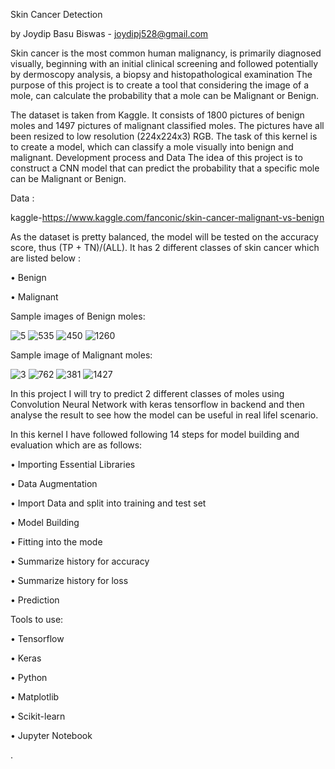 Skin Cancer Detection

by Joydip Basu Biswas - joydipj528@gmail.com

Skin cancer is the most common human malignancy, is primarily diagnosed visually, beginning with an initial clinical screening and followed potentially by dermoscopy analysis, a biopsy and histopathological examination
The purpose of this project is to create a tool that considering the image of a mole, can calculate the probability that a mole can be Malignant or Benign.

The dataset is taken from Kaggle. It consists of 1800 pictures of benign moles and 1497 pictures of malignant classified moles. The pictures have all been resized to low resolution (224x224x3) RGB. The task of this kernel is to create a model, which can classify a mole visually into benign and malignant.
Development process and Data
The idea of this project is to construct a CNN model that can predict the probability that a specific mole can be Malignant or Benign.

Data :  

kaggle-https://www.kaggle.com/fanconic/skin-cancer-malignant-vs-benign

As the dataset is pretty balanced, the model will be tested on the accuracy score, thus (TP + TN)/(ALL).
It has 2 different classes of skin cancer which are listed below :

•	Benign

•	Malignant

Sample images of Benign moles:

![5](https://user-images.githubusercontent.com/65830687/88107255-682c8c80-cbc4-11ea-9a22-d162a6a420d8.jpg)     ![535](https://user-images.githubusercontent.com/65830687/88107443-b5a8f980-cbc4-11ea-8aa4-ab21050ae47b.jpg)   ![450](https://user-images.githubusercontent.com/65830687/88107922-96f73280-cbc5-11ea-895d-efbd9048fa02.jpg)    ![1260](https://user-images.githubusercontent.com/65830687/88107991-b726f180-cbc5-11ea-90e0-be7cab16a2d3.jpg)
 


    








Sample image of Malignant moles:

![3](https://user-images.githubusercontent.com/65830687/88107559-e9841f00-cbc4-11ea-8639-a6822668527b.jpg)     ![762](https://user-images.githubusercontent.com/65830687/88107658-1df7db00-cbc5-11ea-8ffc-6f71090619b4.jpg)    ![381](https://user-images.githubusercontent.com/65830687/88107760-4c75b600-cbc5-11ea-9e04-f619ad8a08cc.jpg)   ![1427](https://user-images.githubusercontent.com/65830687/88107820-6e6f3880-cbc5-11ea-80e5-6b742b4117d7.jpg)





     

In this project I will try to predict 2 different classes of moles using Convolution Neural Network with keras tensorflow in backend and then analyse the result to see how the model can be useful in real lifel scenario.

In this kernel I have followed following 14 steps for model building and evaluation which are as follows:

•	Importing Essential Libraries

•	Data Augmentation

•	Import Data and split into training and test set

•	Model Building

•	Fitting into the mode

•	Summarize history for accuracy

•	Summarize history for loss

•	 Prediction



Tools to use: 

•	Tensorflow

•	Keras

•	Python

•	Matplotlib

•	Scikit-learn

•	Jupyter Notebook
                                                                                     


 


.
